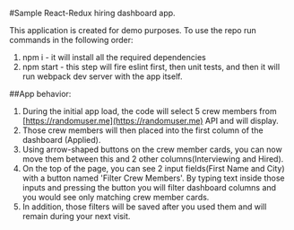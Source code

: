 #Sample React-Redux hiring dashboard app.

This application is created for demo purposes. To use the repo run commands in the following order:

1. npm i - it will install all the required dependencies
2. npm start - this step will fire eslint first, then unit tests, and then it will run webpack dev server with the app itself.

##App behavior:
1. During the initial app load, the code will select 5 crew members from [https://randomuser.me](https://randomuser.me) API and will display.
2. Those crew members will then placed into the first column of the dashboard (Applied).
3. Using arrow-shaped buttons on the crew member cards, you can now move them between this and 2 other columns(Interviewing and Hired).
4. On the top of the page, you can see 2 input fields(First Name and City) with a button named 'Filter Crew Members'.
By typing text inside those inputs and pressing the button you will filter dashboard columns and you would see only matching crew member cards.
5. In addition, those filters will be saved after you used them and will remain during your next visit.